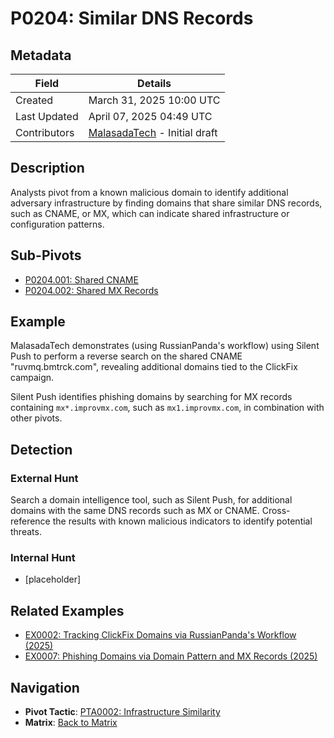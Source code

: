 # P0204: Similar DNS Records

## Metadata
| Field          | Details                                      |
|----------------|----------------------------------------------|
| Created        | March 31, 2025 10:00 UTC                    |
| Last Updated   | April 07, 2025 04:49 UTC                    |
| Contributors   | [MalasadaTech](../contributors.md#malasadatech) - Initial draft |

## Description
Analysts pivot from a known malicious domain to identify additional adversary infrastructure by finding domains that share similar DNS records, such as CNAME, or MX, which can indicate shared infrastructure or configuration patterns.

## Sub-Pivots
- [P0204.001: Shared CNAME](P0204.001.md)
- [P0204.002: Shared MX Records](P0204.002.md)

## Example
MalasadaTech demonstrates (using RussianPanda's workflow) using Silent Push to perform a reverse search on the shared CNAME "ruvmq.bmtrck.com", revealing additional domains tied to the ClickFix campaign.

Silent Push identifies phishing domains by searching for MX records containing `mx*.improvmx.com`, such as `mx1.improvmx.com`, in combination with other pivots.

## Detection

### External Hunt
Search a domain intelligence tool, such as Silent Push, for additional domains with the same DNS records such as MX or CNAME. Cross-reference the results with known malicious indicators to identify potential threats.

### Internal Hunt
- [placeholder]

## Related Examples
- [EX0002: Tracking ClickFix Domains via RussianPanda's Workflow (2025)](../examples/EX0002.md)
- [EX0007: Phishing Domains via Domain Pattern and MX Records (2025)](../examples/EX0007.md)

## Navigation
- **Pivot Tactic**: [PTA0002: Infrastructure Similarity](../pivot-tactics/PTA0002/main.md)
- **Matrix**: [Back to Matrix](../matrix.md)